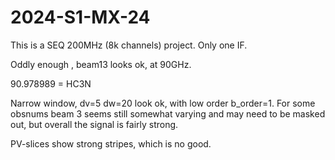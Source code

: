 # 2024-S1-MX-24


This is a SEQ 200MHz (8k channels) project.  Only one IF.

Oddly enough , beam13 looks ok, at 90GHz.

90.978989 = HC3N

Narrow window, dv=5 dw=20 look ok, with low order b_order=1.  For some obsnums beam 3 seems still
somewhat varying and may need to be masked out, but overall the signal is fairly strong.

PV-slices show strong stripes, which is no good.
